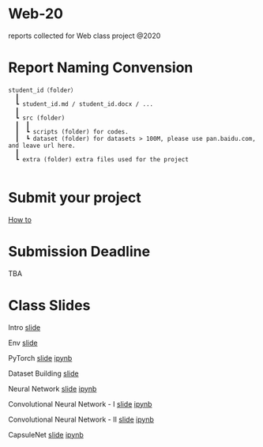 # Web-20

reports collected for Web class project @2020

# Report Naming Convension
```
student_id（folder）  
  ┃
  ┗ student_id.md / student_id.docx / ...  
  ┃
  ┗ src (folder)
  ┃  ┃
  ┃  ┗ scripts (folder) for codes.
  ┃  ┗ dataset (folder) for datasets > 100M, please use pan.baidu.com, and leave url here.
  ┃
  ┗ extra (folder) extra files used for the project
  
```
 
# Submit your project
[How to](./Submission-Howto.md)

# Submission Deadline
TBA

# Class Slides
Intro [slide](https://info-ruc.github.io/Web-20/Web@20.pdf) 

Env [slide](https://info-ruc.github.io/Web-20/env.pdf) 

PyTorch [slide](https://info-ruc.github.io/Web-20/pytorch.pdf) [ipynb](https://github.com/info-ruc/Web-20/blob/master/pytorch-tut.ipynb)

Dataset Building [slide](https://info-ruc.github.io/Web-20/ds.pdf) 

Neural Network [slide](https://info-ruc.github.io/Web-20/nn.pdf) [ipynb](https://github.com/info-ruc/Web-20/blob/master/nn.ipynb)

Convolutional Neural Network - I [slide](https://info-ruc.github.io/Web-20/cnn1.pdf) [ipynb](https://github.com/info-ruc/Web-20/blob/master/cnn1.ipynb)

Convolutional Neural Network - II [slide](https://info-ruc.github.io/Web-20/cnn2.pdf) [ipynb](https://github.com/info-ruc/Web-20/blob/master/cnn2.ipynb)

CapsuleNet [slide](https://info-ruc.github.io/Web-20/caps.pdf) [ipynb](https://github.com/info-ruc/Web-20/blob/master/caps.ipynb)